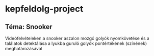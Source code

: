 # kepfeldolg-project

## Téma: Snooker

Videófelvételeken a snooker aszalon mozgó golyók nyomkövetése és a találatok detektálása a lyukba guruló golyók pontértékének (színének) meghatározásával